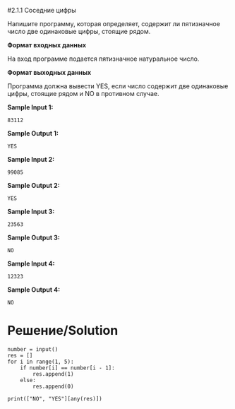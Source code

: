 #2.1.1 Соседние цифры

Напишите программу, которая определяет, содержит ли пятизначное число две одинаковые цифры, стоящие рядом.

**Формат входных данных**

На вход программе подается пятизначное натуральное число.

**Формат выходных данных**

Программа должна вывести YES, если число содержит две одинаковые цифры, стоящие рядом и NO в противном случае.

**Sample Input 1:**

`83112`

**Sample Output 1:**

`YES`

**Sample Input 2:**

`99085`

**Sample Output 2:**

`YES`

**Sample Input 3:**

`23563`

**Sample Output 3:**

`NO`

**Sample Input 4:**

`12323`

**Sample Output 4:**

`NO`

# Решение/Solution

```
number = input()
res = []
for i in range(1, 5):
    if number[i] == number[i - 1]:
        res.append(1)
    else:
        res.append(0)

print(["NO", "YES"][any(res)])
```
